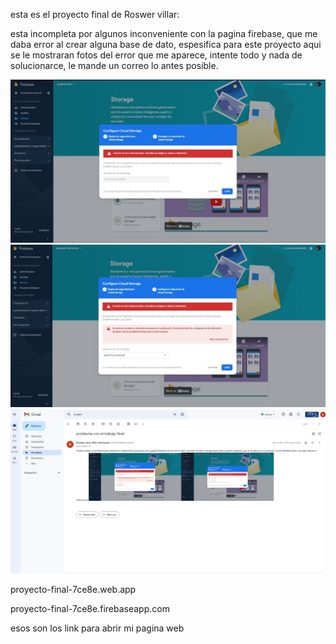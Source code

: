 esta es el proyecto final de Roswer villar:

esta incompleta por algunos inconveniente con la pagina firebase, que me daba error al crear alguna base de dato, espesifica para este proyecto
aqui se le mostraran fotos del error que me aparece, intente todo y nada de solucionarce, le mande un correo lo antes posible.

![captura_de_pantalla](msg-1522045250-150.jpg)
![captura_de_pantalla](msg-1522045250-152.jpg) 
![captura_de_pantalla](Capture.png)

proyecto-final-7ce8e.web.app

proyecto-final-7ce8e.firebaseapp.com

esos son los link para abrir mi pagina web 
